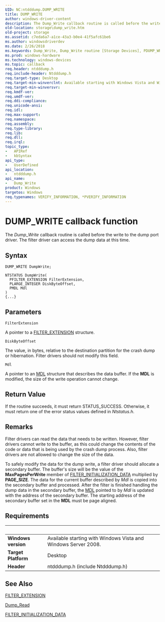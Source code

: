 ```yaml
---
UID: NC:ntdddump.DUMP_WRITE
title: DUMP_WRITE
author: windows-driver-content
description: The Dump_Write callback routine is called before the write to the dump port driver. The filter driver can access the dump data at this time.
old-location: storage\dump_write.htm
old-project: storage
ms.assetid: c7eda6a7-a1ce-43a3-b0e4-41f5afc61be6
ms.author: windowsdriverdev
ms.date: 2/26/2018
ms.keywords: Dump_Write, Dump_Write routine [Storage Devices], PDUMP_WRITE, filter_rtns_acfeabaa-fc01-494a-b344-c47d1fccd1ee.xml, ntdddump/Dump_Write, storage.dump_write
ms.prod: windows-hardware
ms.technology: windows-devices
ms.topic: callback
req.header: ntdddump.h
req.include-header: Ntdddump.h
req.target-type: Desktop
req.target-min-winverclnt: Available starting with Windows Vista and Windows Server 2008.
req.target-min-winversvr: 
req.kmdf-ver: 
req.umdf-ver: 
req.ddi-compliance: 
req.unicode-ansi: 
req.idl: 
req.max-support: 
req.namespace: 
req.assembly: 
req.type-library: 
req.lib: 
req.dll: 
req.irql: 
topic_type:
-	APIRef
-	kbSyntax
api_type:
-	UserDefined
api_location:
-	ntdddump.h
api_name:
-	Dump_Write
product: Windows
targetos: Windows
req.typenames: VERIFY_INFORMATION, *PVERIFY_INFORMATION
---
```



# DUMP_WRITE callback function
The <i>Dump_Write</i> callback routine is called before the write to the dump port driver. The filter driver can access the dump data at this time.

## Syntax

```
DUMP_WRITE DumpWrite;

NTSTATUS DumpWrite(
  PFILTER_EXTENSION FilterExtension,
  PLARGE_INTEGER DiskByteOffset,
  PMDL Mdl
)
{...}
```

## Parameters

`FilterExtension`

A pointer to a <a href="..\ntdddump\ns-ntdddump-_filter_extension.md">FILTER_EXTENSION</a> structure.

`DiskByteOffset`

The value, in bytes, relative to the destination partition for the crash dump or hibernation. Filter drivers should not modify this field.

`Mdl`

A pointer to an <a href="..\wdm\ns-wdm-_mdl.md">MDL</a> structure that describes the data buffer. If the <b>MDL</b> is modified, the size of the write operation cannot change.


## Return Value

If the routine succeeds, it must return STATUS_SUCCESS. Otherwise, it must return one of the error status values defined in <i>Ntstatus.h</i>.

## Remarks

Filter drivers can read the data that needs to be written. However, filter drivers cannot write to the buffer, as this could change the contents of the code or data that is being used by the crash dump process. Also, filter drivers are not allowed to change the size of the data.

To safely modify the data for the dump write, a filter driver should allocate a secondary buffer. The buffer's size will be the value of the <b>MaxPagesPerWrite</b> member of <a href="..\ntdddump\ns-ntdddump-_filter_initialization_data.md">FILTER_INITIALIZATION_DATA</a> multiplied by <b>PAGE_SIZE</b>. The data for the current buffer described by <i>Mdl</i> is copied into the secondary buffer and processed. After the filter is finished handling the dump data in the secondary buffer, the  <a href="..\wdm\ns-wdm-_mdl.md">MDL</a> pointed to by <i>Mdl</i> is updated with the address of the secondary buffer. The starting address of the secondary buffer set in the <b>MDL</b> must be page aligned.

## Requirements
| &nbsp; | &nbsp; |
| ---- |:---- |
| **Windows version** | Available starting with Windows Vista and Windows Server 2008.  |
| **Target Platform** | Desktop |
| **Header** | ntdddump.h (include Ntdddump.h) |

## See Also

<a href="..\ntdddump\ns-ntdddump-_filter_extension.md">FILTER_EXTENSION</a>



<a href="..\ntdddump\nc-ntdddump-dump_read.md">Dump_Read</a>



<a href="..\ntdddump\ns-ntdddump-_filter_initialization_data.md">FILTER_INITIALIZATION_DATA</a>